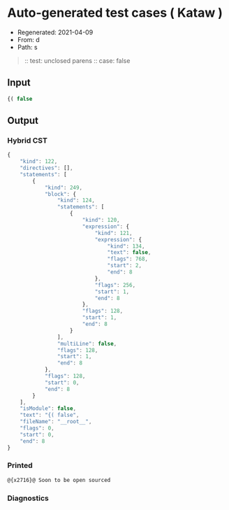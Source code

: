 # Auto-generated test cases ( Kataw )
- Regenerated: 2021-04-09
- From: d
- Path: s
> :: test: unclosed parens
> :: case: false
## Input

`````js
{( false
`````

## Output

### Hybrid CST

```javascript
{
    "kind": 122,
    "directives": [],
    "statements": [
        {
            "kind": 249,
            "block": {
                "kind": 124,
                "statements": [
                    {
                        "kind": 120,
                        "expression": {
                            "kind": 121,
                            "expression": {
                                "kind": 134,
                                "text": false,
                                "flags": 768,
                                "start": 2,
                                "end": 8
                            },
                            "flags": 256,
                            "start": 1,
                            "end": 8
                        },
                        "flags": 128,
                        "start": 1,
                        "end": 8
                    }
                ],
                "multiLine": false,
                "flags": 128,
                "start": 1,
                "end": 8
            },
            "flags": 128,
            "start": 0,
            "end": 8
        }
    ],
    "isModule": false,
    "text": "{( false",
    "fileName": "__root__",
    "flags": 0,
    "start": 0,
    "end": 8
}
```

### Printed

```javascript
@{x2716}@ Soon to be open sourced
```

### Diagnostics

```javascript

```

